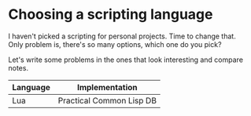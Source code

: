 # Choosing a scripting language

I haven't picked a scripting for personal projects. Time to change that.  
Only problem is, there's so many options, which one do you pick?

Let's write some problems in the ones that look interesting and compare notes.

| Language | Implementation           |
|----------|--------------------------|
| Lua      | Practical Common Lisp DB |

